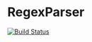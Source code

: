 RegexParser
===========
[![Build Status](https://api.travis-ci.org/almondtools/regexparser.svg)](https://travis-ci.org/almondtools/regexparser)
